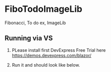 # FiboTodoImageLib
Fibonacci, To do ex, ImageLib

## Running via VS
1. PLease install first DevExpress Free Trial here https://demos.devexpress.com/blazor/

2. Run it and should look like below.

